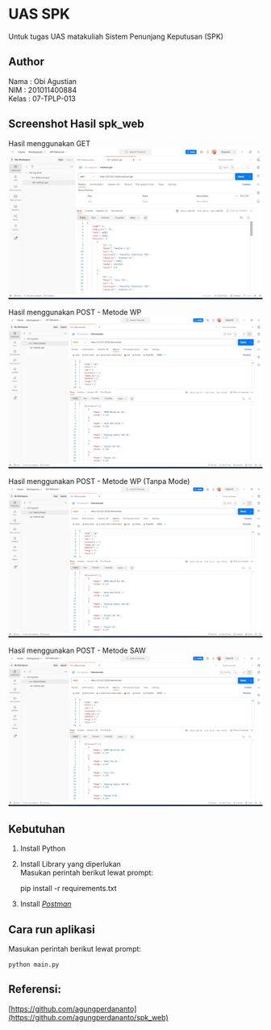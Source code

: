 # UAS SPK
Untuk tugas UAS matakuliah Sistem Penunjang Keputusan (SPK)

## Author
Nama : Obi Agustian<br>
NIM : 201011400884<br>
Kelas : 07-TPLP-013<br>

## Screenshot Hasil spk_web
Hasil menggunakan GET
<img src='screenshot/Menggunakan Method GET.png' alt='Menggunakan Method GET'/>

Hasil menggunakan POST - Metode WP
<img src='screenshot/Menggunakan POST - Metode WP.png' alt='Metode WP'/>

Hasil menggunakan POST - Metode WP (Tanpa Mode)
<img src='screenshot/Menggunakan POST - Metode WP.png' alt='Metode WP (Tanpa Mode)'/>

Hasil menggunakan POST - Metode SAW
<img src='screenshot/Menggunakan POST - Metode SAW.png' alt='POST - Metode SAW'/>


## Kebutuhan
1. Install Python
2. Install Library yang diperlukan<br>
Masukan perintah berikut lewat prompt:<br>

    pip install -r requirements.txt

3. Install *[Postman](https://www.postman.com/downloads/)*

## Cara run aplikasi
Masukan perintah berikut lewat prompt:

    python main.py

## Referensi:
[https://github.com/agungperdananto](https://github.com/agungperdananto/spk_web)
